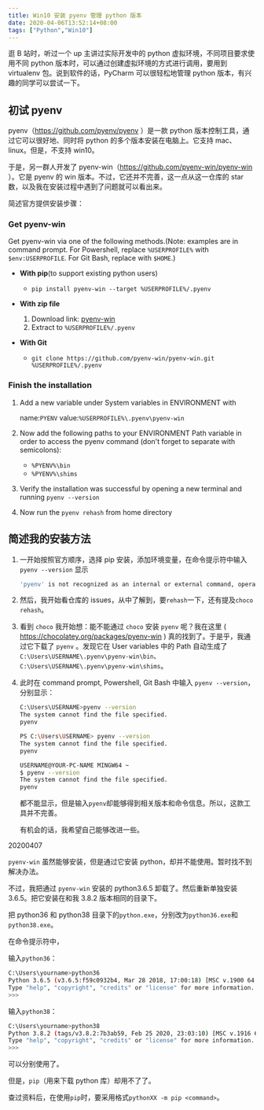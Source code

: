 ```yaml
---
title: Win10 安装 pyenv 管理 python 版本
date: 2020-04-06T13:52:14+08:00
tags: ["Python","Win10"]
---
```


逛 B 站时，听过一个 up 主讲过实际开发中的 python 虚拟环境，不同项目要求使用不同 python 版本时，可以通过创建虚拟环境的方式进行调用，要用到 virtualenv 包。说到软件的话，PyCharm 可以很轻松地管理 python 版本，有兴趣的同学可以尝试一下。

## 初试 pyenv

pyenv（<https://github.com/pyenv/pyenv> ）是一款 python 版本控制工具，通过它可以很好地、同时将 python 的多个版本安装在电脑上。它支持 mac、linux。但是，不支持 win10。

于是，另一群人开发了 pyenv-win（<https://github.com/pyenv-win/pyenv-win> ）。它是 pyenv 的 win 版本。不过，它还并不完善，这一点从这一仓库的 star 数，以及我在安装过程中遇到了问题就可以看出来。

简述官方提供安装步骤：

### Get pyenv-win

Get pyenv-win via one of the following methods.(Note: examples are in command prompt. For Powershell, replace `%USERPROFILE%` with `$env:USERPROFILE`. For Git Bash, replace with `$HOME`.)

- **With pip**(to support existing python users)
  - `pip install pyenv-win --target %USERPROFILE%/.pyenv`

- **With zip file**
  1. Download link: [pyenv-win](https://github.com/pyenv-win/pyenv-win/archive/master.zip)
  2. Extract to `%USERPROFILE%/.pyenv`

- **With Git**
  - `git clone https://github.com/pyenv-win/pyenv-win.git %USERPROFILE%/.pyenv`

### Finish the installation

1. Add a new variable under System variables in ENVIRONMENT with

   name:`PYENV` value:`%USERPROFILE%\.pyenv\pyenv-win`

2. Now add the following paths to your ENVIRONMENT Path variable in order to access the pyenv command (don't forget to separate with semicolons):
   - `%PYENV%\bin`
   - `%PYENV%\shims`

3. Verify the installation was successful by opening a new terminal and running `pyenv --version`
4. Now run the `pyenv rehash` from home directory

## 简述我的安装方法

1. 一开始按照官方顺序，选择 pip 安装，添加环境变量，在命令提示符中输入 `pyenv --version` 显示

   ```bash
   'pyenv' is not recognized as an internal or external command, operable program or batch file.
   ```

2. 然后，我开始看仓库的 issues，从中了解到，要`rehash`一下，还有提及`choco rehash`。

3. 看到 `choco` 我开始想：能不能通过 `choco` 安装 `pyenv` 呢？我在这里 ( <https://chocolatey.org/packages/pyenv-win> ) 真的找到了。于是乎，我通过它下载了 `pyenv` 。发现它在 User variables 中的 Path 自动生成了 `C:\Users\USERNAME\.pyenv\pyenv-win\bin`、 `C:\Users\USERNAME\.pyenv\pyenv-win\shims`。

4. 此时在 command prompt, Powershell, Git Bash 中输入 `pyenv --version`，分别显示：

   ```bash
   C:\Users\USERNAME>pyenv --version
   The system cannot find the file specified.
   pyenv
   ```

   ```bash
   PS C:\Users\USERNAME> pyenv --version
   The system cannot find the file specified.
   pyenv
   ```

   ```bash
   USERNAME@YOUR-PC-NAME MINGW64 ~
   $ pyenv --version
   The system cannot find the file specified.
   pyenv
   ```

   都不能显示，但是输入`pyenv`却能够得到相关版本和命令信息。所以，这款工具并不完善。

   有机会的话，我希望自己能够改进一些。

20200407

`pyenv-win` 虽然能够安装，但是通过它安装 python，却并不能使用。暂时找不到解决办法。

不过，我把通过 `pyenv-win` 安装的 python3.6.5 卸载了。然后重新单独安装 3.6.5。把它安装在和我 3.8.2 版本相同的目录下。

把 python36 和 python38 目录下的`python.exe`，分别改为`python36.exe`和`python38.exe`。

在命令提示符中，

输入`python36`：

```bash
C:\Users\yourname>python36
Python 3.6.5 (v3.6.5:f59c0932b4, Mar 28 2018, 17:00:18) [MSC v.1900 64 bit (AMD64)] on win32
Type "help", "copyright", "credits" or "license" for more information.
>>>
```

输入`python38`：

```bash
C:\Users\yourname>python38
Python 3.8.2 (tags/v3.8.2:7b3ab59, Feb 25 2020, 23:03:10) [MSC v.1916 64 bit (AMD64)] on win32
Type "help", "copyright", "credits" or "license" for more information.
>>>
```

可以分别使用了。

但是，`pip`（用来下载 python 库）却用不了了。

查过资料后，在使用`pip`时，要采用格式`pythonXX -m pip <command>`。
